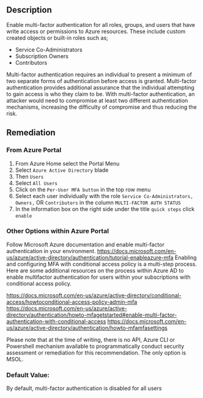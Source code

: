 ## Description

Enable multi-factor authentication for all roles, groups, and users that have write access or permissions to Azure resources. These include custom created objects or built-in roles such as;
- Service Co-Administrators
- Subscription Owners
- Contributors

Multi-factor authentication requires an individual to present a minimum of two separate forms of authentication before access is granted. Multi-factor authentication provides additional assurance that the individual attempting to gain access is who they claim to be. With multi-factor authentication, an attacker would need to compromise at least two different authentication mechanisms, increasing the difficulty of compromise and thus reducing the risk.

## Remediation

### From Azure Portal

  1. From Azure Home select the Portal Menu
  2. Select `Azure Active Directory` blade
  3. Then `Users`
  4. Select `All Users`
  5. Click on the `Per-User MFA button` in the top row menu
  6. Select each user individually with the role `Service Co-Administrators, Owners,` OR `Contributors` in the column `MULTI-FACTOR AUTH STATUS`
  7. In the information box on the right side under the title `quick steps` click `enable`

### Other Options within Azure Portal

Follow Microsoft Azure documentation and enable multi-factor authentication in your environment.
https://docs.microsoft.com/en-us/azure/active-directory/authentication/tutorial-enableazure-mfa
Enabling and configuring MFA with conditional access policy is a multi-step process. Here are some additional resources on the process within Azure AD to enable multifactor authentication for users within your subscriptions with conditional access policy.

https://docs.microsoft.com/en-us/azure/active-directory/conditional-access/howtoconditional-access-policy-admin-mfa
https://docs.microsoft.com/en-us/azure/active-directory/authentication/howto-mfagetstarted#enable-multi-factor-authentication-with-conditional-access
https://docs.microsoft.com/en-us/azure/active-directory/authentication/howto-mfamfasettings

Please note that at the time of writing, there is no API, Azure CLI or Powershell
mechanism available to programmatically conduct security assessment or remediation
for this recommendation. The only option is MSOL.

### Default Value:

By default, multi-factor authentication is disabled for all users